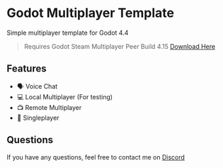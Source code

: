 # Godot Multiplayer Template

Simple multiplayer template for Godot 4.4

> Requires Godot Steam Multiplayer Peer Build 4.15
> [Download Here](https://github.com/GodotSteam/MultiPlayerPeer/releases/tag/v4.15-mp)

## Features

- 🗣️ Voice Chat
- 💻 Local Multiplayer (For testing)
- 📺 Remote Multiplayer
- 👤 Singleplayer

## Questions

If you have any questions, feel free to contact me on [Discord](https://discord.com/users/655137292792496128)

